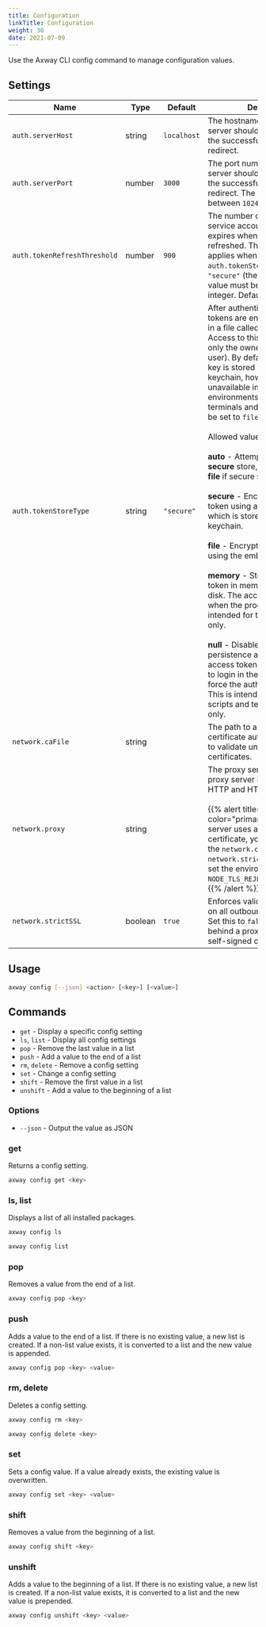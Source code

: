 ```yaml
---
title: Configuration
linkTitle: Configuration 
weight: 30
date: 2021-07-09
---
```


Use the Axway CLI config command to manage configuration values.

## Settings

| Name | Type | Default | Description |
| --- | --- | --- | --- |
| `auth.serverHost` | string | `localhost` | The hostname the local web server should listen on and await the successful login browser redirect. |
| `auth.serverPort` | number | `3000` | The port number the local web server should listen on and await the successful login browser redirect. The value must be between `1024` and `65535`. |
| `auth.tokenRefreshThreshold` | number | `900` | The number of seconds before a service account's access token expires when it should be refreshed. This setting only applies when the `auth.tokenStoreType` is set to `"secure"` (the default value). The value must be a non-negative integer. Defaults to 15 minutes. |
| `auth.tokenStoreType` | string | `"secure"` | After authenticating, access tokens are encrypted and stored in a file called the token store. Access to this file is restricted to only the owner (the current user). By default, the encryption key is stored in the system's keychain, however this feature is unavailable in headless environments such as SSH terminals and this setting must be set to `file`.<br /><br />Allowed values:<br /><br />**auto** - Attempts to use the **secure** store, but falls back to **file** if secure store is unavailable.<br /><br />**secure** - Encrypts the access token using a generated key which is stored in the system's keychain.<br /><br />**file** - Encrypts the access token using the embedded key.<br /><br />**memory** - Stores the access token in memory instead of on disk. The access tokens are lost when the process exits. This is intended for testing purposes only.<br /><br />**null** - Disables all forms of token persistence and only returns the access token. Subsequent calls to login in the same process will force the authentication flow. This is intended for migration scripts and testing purposes only. |
| `network.caFile` | string |  | The path to a PEM formatted certificate authority bundle used to validate untrusted SSL certificates. |
| `network.proxy` | string |  | The proxy server URL. This proxy server is used for both HTTP and HTTPS requests.<br /><br />{{% alert title="Note" color="primary" %}}If the proxy server uses a self-signed certificate, you must specify the `network.caFile`, set `network.strictSSL` to `false`, or set the environment variable `NODE_TLS_REJECT_UNAUTHORIZED=0`.{{% /alert %}} |
| `network.strictSSL` | boolean | `true` | Enforces valid TLS certificates on all outbound HTTPS requests. Set this to `false` if you are behind a proxy server with a self-signed certificate. |

## Usage

``` bash
axway config [--json] <action> [<key>] [<value>]
```

## Commands

* `get` - Display a specific config setting
* `ls`, `list` - Display all config settings
* `pop` - Remove the last value in a list
* `push` - Add a value to the end of a list
* `rm`, `delete` - Remove a config setting
* `set` - Change a config setting
* `shift` - Remove the first value in a list
* `unshift` - Add a value to the beginning of a list

### Options

* `--json` - Output the value as JSON

### get

Returns a config setting.

``` bash
axway config get <key>
```

### ls, list

Displays a list of all installed packages.

``` bash
axway config ls
```

``` bash
axway config list
```

### pop

Removes a value from the end of a list.

``` bash
axway config pop <key>
```

### push

Adds a value to the end of a list. If there is no existing value, a new list is created. If a non-list value exists, it is converted to a list and the new value is appended.

``` bash
axway config pop <key> <value>
```

### rm, delete

Deletes a config setting.

``` bash
axway config rm <key>
```

``` bash
axway config delete <key>
```

### set

Sets a config value. If a value already exists, the existing value is overwritten.

``` bash
axway config set <key> <value>
```

### shift

Removes a value from the beginning of a list.

``` bash
axway config shift <key>
```

### unshift

Adds a value to the beginning of a list. If there is no existing value, a new list is created. If a non-list value exists, it is converted to a list and the new value is prepended.

``` bash
axway config unshift <key> <value>
```
